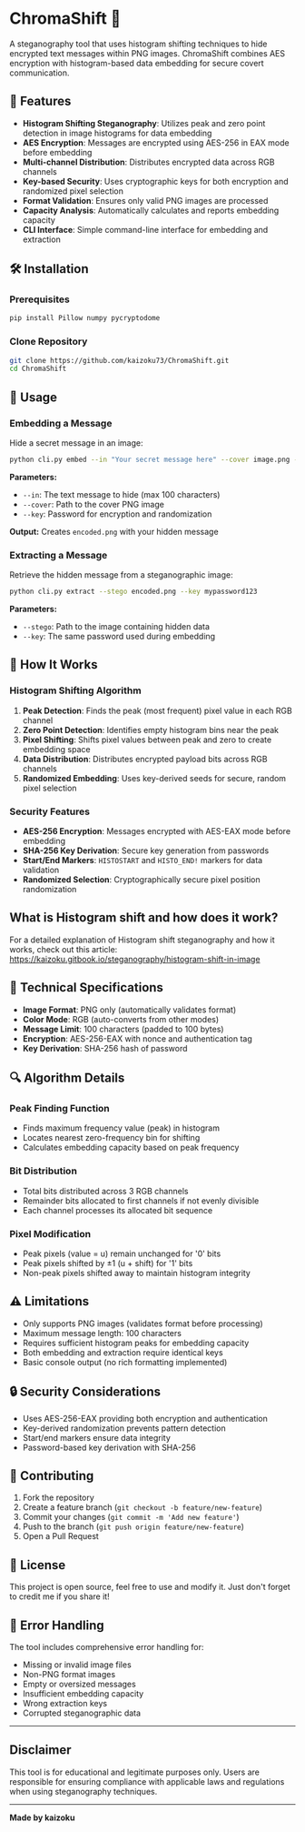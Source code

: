 # ChromaShift 🔐

A steganography tool that uses histogram shifting techniques to hide encrypted text messages within PNG images. ChromaShift combines AES encryption with histogram-based data embedding for secure covert communication.

## 🌟 Features

- **Histogram Shifting Steganography**: Utilizes peak and zero point detection in image histograms for data embedding
- **AES Encryption**: Messages are encrypted using AES-256 in EAX mode before embedding
- **Multi-channel Distribution**: Distributes encrypted data across RGB channels
- **Key-based Security**: Uses cryptographic keys for both encryption and randomized pixel selection
- **Format Validation**: Ensures only valid PNG images are processed
- **Capacity Analysis**: Automatically calculates and reports embedding capacity
- **CLI Interface**: Simple command-line interface for embedding and extraction

## 🛠️ Installation

### Prerequisites

```bash
pip install Pillow numpy pycryptodome
```

### Clone Repository

```bash
git clone https://github.com/kaizoku73/ChromaShift.git
cd ChromaShift
```

## 🚀 Usage

### Embedding a Message

Hide a secret message in an image:

```bash
python cli.py embed --in "Your secret message here" --cover image.png --key mypassword123
```

**Parameters:**
- `--in`: The text message to hide (max 100 characters)
- `--cover`: Path to the cover PNG image
- `--key`: Password for encryption and randomization

**Output:** Creates `encoded.png` with your hidden message

### Extracting a Message

Retrieve the hidden message from a steganographic image:

```bash
python cli.py extract --stego encoded.png --key mypassword123
```

**Parameters:**
- `--stego`: Path to the image containing hidden data
- `--key`: The same password used during embedding

## 🔬 How It Works

### Histogram Shifting Algorithm

1. **Peak Detection**: Finds the peak (most frequent) pixel value in each RGB channel
2. **Zero Point Detection**: Identifies empty histogram bins near the peak
3. **Pixel Shifting**: Shifts pixel values between peak and zero to create embedding space
4. **Data Distribution**: Distributes encrypted payload bits across RGB channels
5. **Randomized Embedding**: Uses key-derived seeds for secure, random pixel selection

### Security Features

- **AES-256 Encryption**: Messages encrypted with AES-EAX mode before embedding
- **SHA-256 Key Derivation**: Secure key generation from passwords
- **Start/End Markers**: `HISTOSTART` and `HISTO_END!` markers for data validation
- **Randomized Selection**: Cryptographically secure pixel position randomization

## What is Histogram shift and how does it work?
For a detailed explanation of Histogram shift steganography and how it works, check out this article: https://kaizoku.gitbook.io/steganography/histogram-shift-in-image

## 🎯 Technical Specifications

- **Image Format**: PNG only (automatically validates format)
- **Color Mode**: RGB (auto-converts from other modes)
- **Message Limit**: 100 characters (padded to 100 bytes)
- **Encryption**: AES-256-EAX with nonce and authentication tag
- **Key Derivation**: SHA-256 hash of password


## 🔍 Algorithm Details

### Peak Finding Function
- Finds maximum frequency value (peak) in histogram
- Locates nearest zero-frequency bin for shifting
- Calculates embedding capacity based on peak frequency

### Bit Distribution
- Total bits distributed across 3 RGB channels
- Remainder bits allocated to first channels if not evenly divisible
- Each channel processes its allocated bit sequence

### Pixel Modification
- Peak pixels (value = u) remain unchanged for '0' bits
- Peak pixels shifted by ±1 (u + shift) for '1' bits
- Non-peak pixels shifted away to maintain histogram integrity

## ⚠️ Limitations

- Only supports PNG images (validates format before processing)
- Maximum message length: 100 characters
- Requires sufficient histogram peaks for embedding capacity
- Both embedding and extraction require identical keys
- Basic console output (no rich formatting implemented)

## 🔒 Security Considerations

- Uses AES-256-EAX providing both encryption and authentication
- Key-derived randomization prevents pattern detection
- Start/end markers ensure data integrity
- Password-based key derivation with SHA-256

## 🤝 Contributing

1. Fork the repository
2. Create a feature branch (`git checkout -b feature/new-feature`)
3. Commit your changes (`git commit -m 'Add new feature'`)
4. Push to the branch (`git push origin feature/new-feature`)
5. Open a Pull Request

## 📝 License

This project is open source, feel free to use and modify it. Just don't forget to credit me if you share it!

## 🔧 Error Handling

The tool includes comprehensive error handling for:
- Missing or invalid image files
- Non-PNG format images
- Empty or oversized messages
- Insufficient embedding capacity
- Wrong extraction keys
- Corrupted steganographic data

---

## Disclaimer

This tool is for educational and legitimate purposes only. Users are responsible for ensuring compliance with applicable laws and regulations when using steganography techniques.

---

**Made by kaizoku**